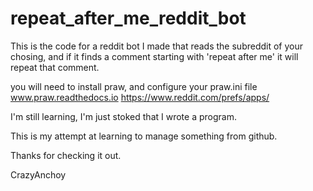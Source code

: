 # repeat_after_me_reddit_bot

This is the code for a reddit bot I made that reads the subreddit of your chosing, and if it finds a comment starting with 'repeat after me' it will repeat that comment.

you will need to install praw, and configure your praw.ini file
www.praw.readthedocs.io
https://www.reddit.com/prefs/apps/

I'm still learning, I'm just stoked that I wrote a program.

This is my attempt at learning to manage something from github.

Thanks for checking it out.

CrazyAnchoy
